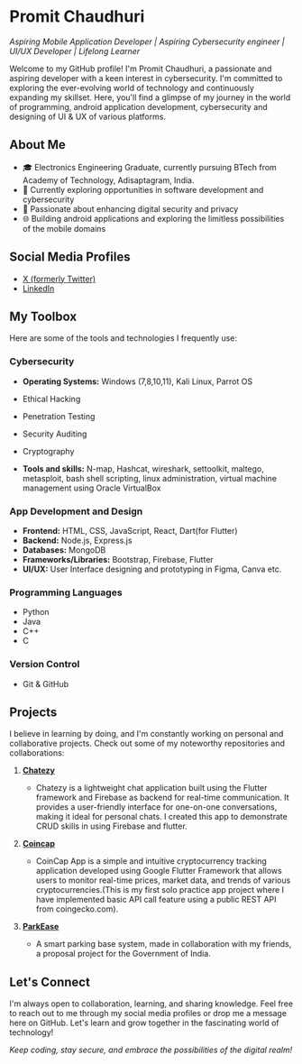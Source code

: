 # Promit Chaudhuri
*Aspiring Mobile Application Developer | Aspiring Cybersecurity engineer | UI/UX Developer | Lifelong Learner*

Welcome to my GitHub profile! I'm Promit Chaudhuri, a passionate and aspiring developer with a keen interest in cybersecurity. I'm committed to exploring the ever-evolving world of technology and continuously expanding my skillset. Here, you'll find a glimpse of my journey in the world of programming, android application development, cybersecurity and designing of UI & UX of various platforms.

## About Me
- 🎓 Electronics Engineering Graduate, currently pursuing BTech from Academy of Technology, Adisaptagram, India.
- 💼 Currently exploring opportunities in software development and cybersecurity
- 🔐 Passionate about enhancing digital security and privacy
- 🌐 Building android applications and exploring the limitless possibilities of the mobile domains

## Social Media Profiles
- [X (formerly Twitter)](https://twitter.com/ProMitC16)
- [LinkedIn](https://www.linkedin.com/in/promit-chaudhuri-2979b8274/)


## My Toolbox
Here are some of the tools and technologies I frequently use:

### Cybersecurity
- **Operating Systems:** Windows (7,8,10,11), Kali Linux, Parrot OS
- Ethical Hacking
- Penetration Testing
- Security Auditing
- Cryptography

- **Tools and skills:** N-map, Hashcat, wireshark, settoolkit, maltego, metasploit, bash shell scripting, linux administration, virtual machine management using Oracle VirtualBox



### App Development and Design
- **Frontend:** HTML, CSS, JavaScript, React, Dart(for Flutter)
- **Backend:** Node.js, Express.js
- **Databases:** MongoDB
- **Frameworks/Libraries:** Bootstrap, Firebase, Flutter
- **UI/UX:** User Interface designing and prototyping in Figma, Canva etc.

### Programming Languages
- Python
- Java
- C++
- C

### Version Control
- Git & GitHub

## Projects
I believe in learning by doing, and I'm constantly working on personal and collaborative projects. Check out some of my noteworthy repositories and collaborations:

1. [**Chatezy**](https://github.com/ProSkywalker16/chatezy)
   - Chatezy is a lightweight chat application built using the Flutter framework and Firebase as backend for real-time communication. It provides a user-friendly interface for one-on-one conversations, making it ideal for personal chats. I created this app to demonstrate CRUD skills in using Firebase and flutter.

2. [**Coincap**](https://github.com/ProSkywalker16/coincap-app)
   - CoinCap App is a simple and intuitive cryptocurrency tracking application developed using Google Flutter Framework that allows users to monitor real-time prices, market data, and trends of various cryptocurrencies.(This is my first solo practice app project where I have implemented basic API call feature using a public REST API from coingecko.com).

1. [**ParkEase**](https://github.com/RichPerspective007/parkeaseapp)
   - A smart parking base system, made in collaboration with my friends, a proposal project for the Government of India.
   


## Let's Connect
I'm always open to collaboration, learning, and sharing knowledge. Feel free to reach out to me through my social media profiles or drop me a message here on GitHub. Let's learn and grow together in the fascinating world of technology!

*Keep coding, stay secure, and embrace the possibilities of the digital realm!*
